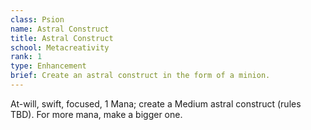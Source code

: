 ```yaml
---
class: Psion
name: Astral Construct
title: Astral Construct
school: Metacreativity
rank: 1
type: Enhancement
brief: Create an astral construct in the form of a minion.
---
```


At-will, swift, focused, 1 Mana; create a Medium astral construct (rules TBD). For more mana, make a bigger one.